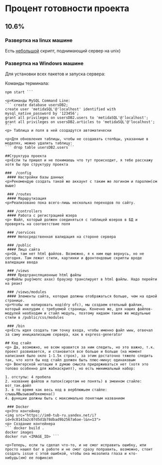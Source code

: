 # Процент готовности проекта

## 10.6% 

### Развертка на linux машине 

Есть <a href="https://github.com/Sapfir0/deploymentMetida">небольшой</a> скрипт, поднимающий сервер на unix)

### Развертка на Windows машине 

Для установки всех пакетов и запуска сервера:


Команды терминала:

``` npm install
npm start ```

<p>Команды MySQL Command Line:
``` create database usersDB2; 
create user 'metidaSQL'@'localhost' identified with mysql_native_password by '123456';
grant all privileges on usersDB2.users to 'metidaSQL'@'localhost';
grant all privileges on usersDB2.articles to 'metidaSQL'@'localhost'; ```
<p> Таблица и поля в ней создадутся автоматически

<p>Для обновления таблицы, чтобы не создавать столбцы, указанные в моделях, можно удалить таблицу:
``` drop table usersDB2.users```

##Структура проекта
<p>Если ты пришел и не понимаешь что тут происходит, я тебе расскажу хотя бы про структуру проекта

###  /config 
 #### Настройки базы данных  
<p>Рекомендую создать такой же аккаунт с таким же логином и паролем(см выше)

 ### /routes 
 #### Маршрутизация  
<p>Реализовано пока всего-лишь несколько переходов по сайту. 

 ### /controllers 
 #### Работа с регистрацией юзера  
<p> Файл, который должен соединяться с таблицей юзеров в БД и проверять на соответствие поля

 ### /services 
 #### Непосредственная валидация на стороне сервера 

 ### /public 
 #### Лицо сайта  
<p>Ой, там нет html файлов. Возможно, я к ним еще вернусь, но не сегодня. Там лежат стили, картинки и фронтендовые скрипты вроде валидации ввода

 ### /views 
 #### Предтрансляционные html файлы  
<p>Файлы pug(мопс ахах) браузер транслирует в html файлы. Надо перейти на реакт

 ### /views/modules  
 #### Элементы сайта, которые должны отображаться больше, чем на одной странице. 
<p>Чтобы не копировать код(dry ofc), мы создаем отельный файлик, который инклудим с требуемой страницы. Конечно же, для наших файлов-модулей необходим и стайл модуль, поэтому кидаем такие же модульные стили в /public/css/modules

 ### /bin 
<p>Есть идея создать там точку входа, чтобы именно файл www, отвечал за саму инициализацию сервера, как в express-generator

## Код стайл 
<p> Да, возможно, не всем нравится за ним следить, но это важно, т.к. проект развивается, и становится все больше и больше (на момент написания было окло 1-1.5к строк), за этим достаточно тяжело следить так, что хотя бы код стайл должен быть плюс-минус одинаковым
<p> Венгерской нотации я думаю смысла придерживаться нет (хотя это топово особенно для жабкаскрипт), но есть минимальный набор:

1. отступы: 4 пробела
2. название файлов и папок(сиротам не понять) в змеином стайле: вот_так.файл
3. в то время как весь код в верблюжьем стайле: слышьЯВызываюПокемона()
4. функции должны быть с максимально понятным названием 

 ### Docker 
<p>Это контейнер 
<img src="https://im0-tub-ru.yandex.net/i?id=9c8143a2c07d5d1b78dbad9b2567a6ae-l&n=13">
<p> Создание контейнера
``` docker build .
docker images
docker run <IMAGE_ID> ```

<p>Теперь, если ты сделал что-то, и не смог исправить ошибку, или просто нашел баг в работе и не смог сразу поправить, возможно, стоит создать issue с этой ошибкой, чтобы она мозолила глаза и кто-нибудь(хм) ее пофиксил

